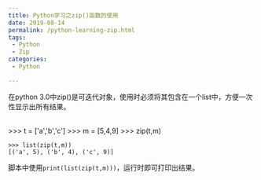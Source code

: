 ```yaml
---
title: Python学习之zip()函数的使用
date: 2019-08-14
permalink: /python-learning-zip.html
tags:
 - Python
 - Zip
categories:
 - Python

---
```




在python 3.0中zip()是可迭代对象，使用时必须将其包含在一个list中，方便一次性显示出所有结果。


​    
    >>> t = ['a','b','c']
    >>> m = [5,4,9]
    >>> zip(t,m)
    
    >>> list(zip(t,m))
    [('a', 5), ('b', 4), ('c', 9)]


脚本中使用`print(list(zip(t,m)))`，运行时即可打印出结果。

